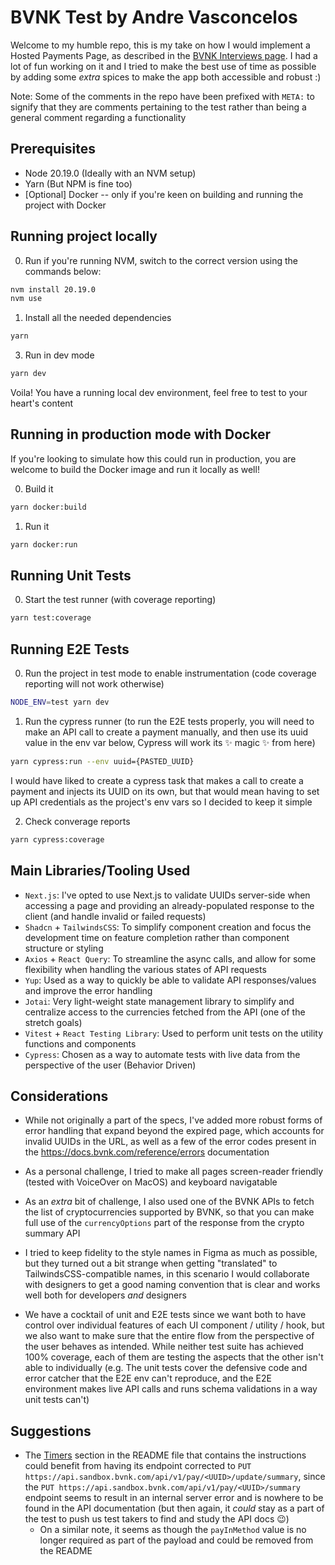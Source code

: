 # BVNK Test by Andre Vasconcelos

Welcome to my humble repo, this is my take on how I would implement a Hosted Payments Page, as described in the [BVNK Interviews page](https://github.com/BVNK-Interviews/frontend-hpp-test). I had a lot of fun working on it and I tried to make the best use of time as possible by adding some _extra_ spices to make the app both accessible and robust :)

Note: Some of the comments in the repo have been prefixed with `META:` to signify that they are comments pertaining to the test rather than being a general comment regarding a functionality

## Prerequisites

- Node 20.19.0 (Ideally with an NVM setup)
- Yarn (But NPM is fine too)
- [Optional] Docker -- only if you're keen on building and running the project with Docker

## Running project locally

0. Run if you're running NVM, switch to the correct version using the commands below:

```bash
nvm install 20.19.0
nvm use
```

1. Install all the needed dependencies

```bash
yarn
```

3. Run in dev mode

```bash
yarn dev
```

Voila! You have a running local dev environment, feel free to test to your heart's content

## Running in production mode with Docker

If you're looking to simulate how this could run in production, you are welcome to build the Docker image and run it locally as well!

0. Build it

```bash
yarn docker:build
```

1. Run it

```bash
yarn docker:run
```

## Running Unit Tests

0. Start the test runner (with coverage reporting)

```bash
yarn test:coverage
```

## Running E2E Tests

0. Run the project in test mode to enable instrumentation (code coverage reporting will not work otherwise)

```bash
NODE_ENV=test yarn dev
```

1. Run the cypress runner (to run the E2E tests properly, you will need to make an API call to create a payment manually, and then use its uuid value in the env var below, Cypress will work its ✨ magic ✨ from here)

```bash
yarn cypress:run --env uuid={PASTED_UUID}
```

I would have liked to create a cypress task that makes a call to create a payment and injects its UUID on its own, but that would mean having to set up API credentials as the project's env vars so I decided to keep it simple

2. Check converage reports

```bash
yarn cypress:coverage
```

## Main Libraries/Tooling Used

- `Next.js`: I've opted to use Next.js to validate UUIDs server-side when accessing a page and providing an already-populated response to the client (and handle invalid or failed requests)
- `Shadcn` + `TailwindsCSS`: To simplify component creation and focus the development time on feature completion rather than component structure or styling
- `Axios` + `React Query`: To streamline the async calls, and allow for some flexibility when handling the various states of API requests
- `Yup`: Used as a way to quickly be able to validate API responses/values and improve the error handling
- `Jotai`: Very light-weight state management library to simplify and centralize access to the currencies fetched from the API (one of the stretch goals)
- `Vitest` + `React Testing Library`: Used to perform unit tests on the utility functions and components
- `Cypress`: Chosen as a way to automate tests with live data from the perspective of the user (Behavior Driven)

## Considerations

- While not originally a part of the specs, I've added more robust forms of error handling that expand beyond the expired page, which accounts for invalid UUIDs in the URL, as well as a few of the error codes present in the https://docs.bvnk.com/reference/errors documentation

- As a personal challenge, I tried to make all pages screen-reader friendly (tested with VoiceOver on MacOS) and keyboard navigatable

- As an _extra_ bit of challenge, I also used one of the BVNK APIs to fetch the list of cryptocurrencies supported by BVNK, so that you can make full use of the `currencyOptions` part of the response from the crypto summary API

- I tried to keep fidelity to the style names in Figma as much as possible, but they turned out a bit strange when getting "translated" to TailwindsCSS-compatible names, in this scenario I would collaborate with designers to get a good naming convention that is clear and works well both for developers _and_ designers

- We have a cocktail of unit and E2E tests since we want both to have control over individual features of each UI component / utility / hook, but we also want to make sure that the entire flow from the perspective of the user behaves as intended. While neither test suite has achieved 100% coverage, each of them are testing the aspects that the other isn't able to individually (e.g. The unit tests cover the defensive code and error catcher that the E2E env can't reproduce, and the E2E environment makes live API calls and runs schema validations in a way unit tests can't)

## Suggestions

- The [Timers](https://github.com/BVNK-Interviews/frontend-hpp-test?tab=readme-ov-file#timers) section in the README file that contains the instructions could benefit from having its endpoint corrected to `PUT https://api.sandbox.bvnk.com/api/v1/pay/<UUID>/update/summary`, since the `PUT https://api.sandbox.bvnk.com/api/v1/pay/<UUID>/summary` endpoint seems to result in an internal server error and is nowhere to be found in the API documentation (but then again, it _could_ stay as a part of the test to push us test takers to find and study the API docs 😉)
  - On a similar note, it seems as though the `payInMethod` value is no longer required as part of the payload and could be removed from the README
